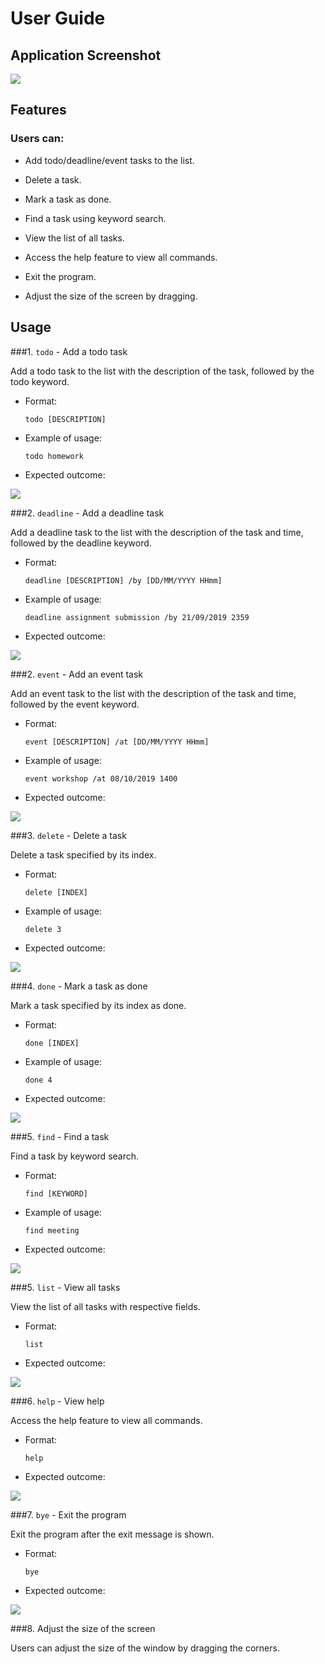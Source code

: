 # User Guide

## Application Screenshot

![](Ui.png)

## Features 

### Users can:
* Add todo/deadline/event tasks to the list.

* Delete a task.

* Mark a task as done.

* Find a task using keyword search.

* View the list of all tasks.

* Access the help feature to view all commands.

* Exit the program.

* Adjust the size of the screen by dragging.

## Usage

###1. `todo` - Add a todo task

Add a todo task to the list with the description of the task, followed by the todo keyword.

* Format:

   `todo [DESCRIPTION]`

* Example of usage: 

   `todo homework`

* Expected outcome:

![](todo.png)

###2. `deadline` - Add a deadline task

Add a deadline task to the list with the description of the task and time, followed by the deadline keyword.

* Format:

   `deadline [DESCRIPTION] /by [DD/MM/YYYY HHmm]`

* Example of usage: 

   `deadline assignment submission /by 21/09/2019 2359`

* Expected outcome:

![](deadline.png)

###2. `event` - Add an event task

Add an event task to the list with the description of the task and time, followed by the event keyword.

* Format:

   `event [DESCRIPTION] /at [DD/MM/YYYY HHmm]`

* Example of usage: 

   `event workshop /at 08/10/2019 1400`

* Expected outcome:

![](event.png)

###3. `delete` - Delete a task

Delete a task specified by its index.

* Format:

   `delete [INDEX]`

* Example of usage:

   `delete 3`

* Expected outcome:

![](delete.png)


###4. `done` - Mark a task as done

Mark a task specified by its index as done.

* Format:

   `done [INDEX]`

* Example of usage:

   `done 4`

* Expected outcome:

![](done.png)

###5. `find` - Find a task

Find a task by keyword search.

* Format:

   `find [KEYWORD]`

* Example of usage:

   `find meeting`

* Expected outcome:

![](find.png)

###5. `list` - View all tasks

View the list of all tasks with respective fields.

* Format:

   `list`

* Expected outcome:

![](list.png)

###6. `help` - View help

Access the help feature to view all commands.

* Format:

   `help`

* Expected outcome:

![](help.png)

###7. `bye` - Exit the program

Exit the program after the exit message is shown.

* Format:

   `bye`

* Expected outcome:

![](bye.png)

###8. Adjust the size of the screen

Users can adjust the size of the window by dragging the corners.
